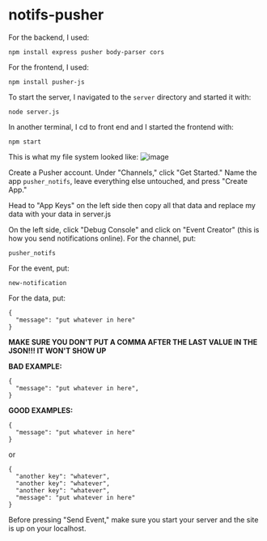 
# notifs-pusher

For the backend, I used:
```
npm install express pusher body-parser cors
```

For the frontend, I used:
```
npm install pusher-js
```

To start the server, I navigated to the `server` directory and started it with:
```
node server.js
```

In another terminal, I cd to front end and I started the frontend with:
```
npm start
```

This is what my file system looked like:
![image](https://github.com/user-attachments/assets/10de7702-6f85-458f-87de-5b7446a8a895)

Create a Pusher account. Under "Channels," click "Get Started." Name the app `pusher_notifs`, leave everything else untouched, and press "Create App."

Head to "App Keys" on the left side then copy all that data and replace my data with your data in server.js 

On the left side, click "Debug Console" and click on "Event Creator" (this is how you send notifications online). For the channel, put:
```
pusher_notifs
```

For the event, put:
```
new-notification
```

For the data, put:
```
{
  "message": "put whatever in here"
}
```

**MAKE SURE YOU DON'T PUT A COMMA AFTER THE LAST VALUE IN THE JSON!!! IT WON'T SHOW UP**

**BAD EXAMPLE:**
```
{
  "message": "put whatever in here",
}
```

**GOOD EXAMPLES:**
```
{
  "message": "put whatever in here"
}
```

or

```
{
  "another key": "whatever",
  "another key": "whatever",
  "another key": "whatever",
  "message": "put whatever in here"
}
```

Before pressing "Send Event," make sure you start your server and the site is up on your localhost.
